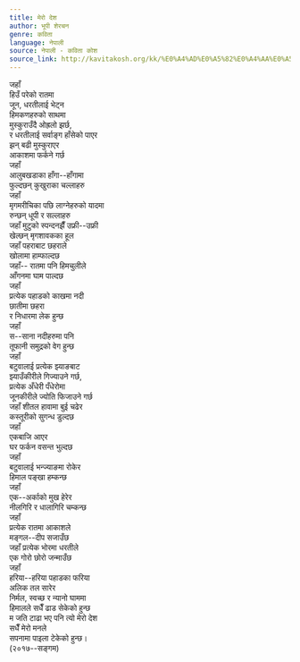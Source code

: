 ```yaml
---
title: मेरो देश
author: भूपी शेरचन
genre: कविता
language: नेपाली
source: नेपाली - कविता कोश
source_link: http://kavitakosh.org/kk/%E0%A4%AD%E0%A5%82%E0%A4%AA%E0%A5%80_%E0%A4%B6%E0%A5%87%E0%A4%B0%E0%A4%9A%E0%A4%A8
---
```


जहाँ  
हिउँ परेको रातमा  
जून, धरतीलाई भेट्न  
हिमकणहरुको साथमा  
मुस्कुराउँदै ओह्रलो झर्छ,  
र धरतीलाई सर्वाङ्ग हाँसेको पाएर  
झन् बढी मुस्कुराएर  
आकाशमा फर्कने गर्छ  
जहाँ  
आलुबखडाका हाँगा--हाँगामा  
फुल्दछन् कुखुराका चल्लाहरु  
जहाँ  
मृगमरीचिका पछि लाग्नेहरुको यादमा  
रुन्छन् धूपी र सल्लाहरु  
जहाँ मुटुको स्पन्दनझैँ उफ्री--उफ्री  
खेल्छन् मृगशावकका हूल  
जहाँ पहराबाट छहराले  
खोलामा हाम्फाल्दछ  
जहाँ-- रातमा पनि हिमचुलीले  
आँगनमा घाम पाल्दछ  
जहाँ  
प्रत्येक पहाडको काखमा नदी  
छातीमा छहरा  
र निधारमा लेक हुन्छ  
जहाँ  
स--साना नदीहरुमा पनि  
तूफानी समुद्रको वेग हुन्छ  
जहाँ  
बटुवालाई प्रत्येक झ्याङबाट  
झ्याउँकीरीले गिज्याउने गर्छ,  
प्रत्येक अँधेरी पँधेरोमा  
जूनकीरीले ज्योति फिजाउने गर्छ  
जहाँ शीतल हावामा बुई चढेर  
कस्तूरीको सुगन्ध डुल्दछ  
जहाँ  
एकबाजि आएर  
घर फर्कन वसन्त भुल्दछ  
जहाँ  
बटुवालाई भन्ज्याङमा रोकेर  
हिमाल पङ्खा हम्कन्छ  
जहाँ  
एक--अर्काको मुख हेरेर  
नीलगिरि र धालागिरि चम्कन्छ  
जहाँ  
प्रत्येक रातमा आकाशले  
मङ्गल--दीप सजाउँछ  
जहाँ प्रत्येक भोरमा धरतीले  
एक गोरो छोरो जन्माउँछ  
जहाँ  
हरिया--हरिया पहाडका फरिया  
अलिक तल सारेर  
निर्मल, स्वच्छ र न्यानो घाममा  
हिमालले सधैँ ढाड सेकेको हुन्छ  
म जति टाढा भए पनि त्यो मेरो देश  
सधैँ मेरो मनले  
सपनामा पाइला टेकेको हुन्छ।  
(२०१७--सङ्गम)
